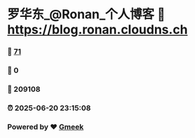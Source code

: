 # 罗华东_@Ronan_个人博客 :link: https://blog.ronan.cloudns.ch 
### :page_facing_up: [71](https://blog.ronan.cloudns.ch/tag.html) 
### :speech_balloon: 0 
### :hibiscus: 209108 
### :alarm_clock: 2025-06-20 23:15:08 
### Powered by :heart: [Gmeek](https://github.com/Meekdai/Gmeek)
